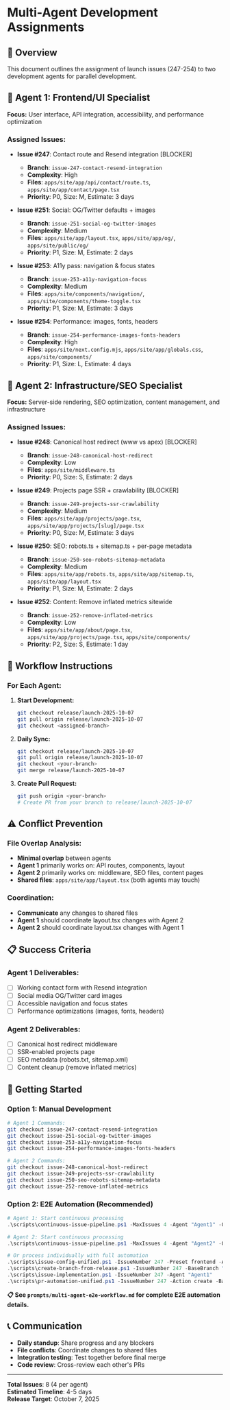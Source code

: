 # Multi-Agent Development Assignments

## 🎯 Overview
This document outlines the assignment of launch issues (247-254) to two development agents for parallel development.

## 👤 Agent 1: Frontend/UI Specialist
**Focus:** User interface, API integration, accessibility, and performance optimization

### Assigned Issues:
- **Issue #247**: Contact route and Resend integration [BLOCKER]
  - **Branch**: `issue-247-contact-resend-integration`
  - **Complexity**: High
  - **Files**: `apps/site/app/api/contact/route.ts`, `apps/site/app/contact/page.tsx`
  - **Priority**: P0, Size: M, Estimate: 3 days

- **Issue #251**: Social: OG/Twitter defaults + images
  - **Branch**: `issue-251-social-og-twitter-images`
  - **Complexity**: Medium
  - **Files**: `apps/site/app/layout.tsx`, `apps/site/app/og/`, `apps/site/public/og/`
  - **Priority**: P1, Size: M, Estimate: 2 days

- **Issue #253**: A11y pass: navigation & focus states
  - **Branch**: `issue-253-a11y-navigation-focus`
  - **Complexity**: Medium
  - **Files**: `apps/site/components/navigation/`, `apps/site/components/theme-toggle.tsx`
  - **Priority**: P1, Size: M, Estimate: 3 days

- **Issue #254**: Performance: images, fonts, headers
  - **Branch**: `issue-254-performance-images-fonts-headers`
  - **Complexity**: High
  - **Files**: `apps/site/next.config.mjs`, `apps/site/app/globals.css`, `apps/site/components/`
  - **Priority**: P1, Size: L, Estimate: 4 days

## 👤 Agent 2: Infrastructure/SEO Specialist
**Focus:** Server-side rendering, SEO optimization, content management, and infrastructure

### Assigned Issues:
- **Issue #248**: Canonical host redirect (www vs apex) [BLOCKER]
  - **Branch**: `issue-248-canonical-host-redirect`
  - **Complexity**: Low
  - **Files**: `apps/site/middleware.ts`
  - **Priority**: P0, Size: S, Estimate: 2 days

- **Issue #249**: Projects page SSR + crawlability [BLOCKER]
  - **Branch**: `issue-249-projects-ssr-crawlability`
  - **Complexity**: Medium
  - **Files**: `apps/site/app/projects/page.tsx`, `apps/site/app/projects/[slug]/page.tsx`
  - **Priority**: P0, Size: M, Estimate: 3 days

- **Issue #250**: SEO: robots.ts + sitemap.ts + per-page metadata
  - **Branch**: `issue-250-seo-robots-sitemap-metadata`
  - **Complexity**: Medium
  - **Files**: `apps/site/app/robots.ts`, `apps/site/app/sitemap.ts`, `apps/site/app/layout.tsx`
  - **Priority**: P1, Size: M, Estimate: 2 days

- **Issue #252**: Content: Remove inflated metrics sitewide
  - **Branch**: `issue-252-remove-inflated-metrics`
  - **Complexity**: Low
  - **Files**: `apps/site/app/about/page.tsx`, `apps/site/app/projects/page.tsx`, `apps/site/components/`
  - **Priority**: P2, Size: S, Estimate: 1 day

## 🔄 Workflow Instructions

### For Each Agent:

1. **Start Development:**
   ```bash
   git checkout release/launch-2025-10-07
   git pull origin release/launch-2025-10-07
   git checkout <assigned-branch>
   ```

2. **Daily Sync:**
   ```bash
   git checkout release/launch-2025-10-07
   git pull origin release/launch-2025-10-07
   git checkout <your-branch>
   git merge release/launch-2025-10-07
   ```

3. **Create Pull Request:**
   ```bash
   git push origin <your-branch>
   # Create PR from your branch to release/launch-2025-10-07
   ```

## ⚠️ Conflict Prevention

### File Overlap Analysis:
- **Minimal overlap** between agents
- **Agent 1** primarily works on: API routes, components, layout
- **Agent 2** primarily works on: middleware, SEO files, content pages
- **Shared files**: `apps/site/app/layout.tsx` (both agents may touch)

### Coordination:
- **Communicate** any changes to shared files
- **Agent 1** should coordinate layout.tsx changes with Agent 2
- **Agent 2** should coordinate layout.tsx changes with Agent 1

## 📋 Success Criteria

### Agent 1 Deliverables:
- [ ] Working contact form with Resend integration
- [ ] Social media OG/Twitter card images
- [ ] Accessible navigation and focus states
- [ ] Performance optimizations (images, fonts, headers)

### Agent 2 Deliverables:
- [ ] Canonical host redirect middleware
- [ ] SSR-enabled projects page
- [ ] SEO metadata (robots.txt, sitemap.xml)
- [ ] Content cleanup (remove inflated metrics)

## 🚀 Getting Started

### **Option 1: Manual Development**
```bash
# Agent 1 Commands:
git checkout issue-247-contact-resend-integration
git checkout issue-251-social-og-twitter-images
git checkout issue-253-a11y-navigation-focus
git checkout issue-254-performance-images-fonts-headers

# Agent 2 Commands:
git checkout issue-248-canonical-host-redirect
git checkout issue-249-projects-ssr-crawlability
git checkout issue-250-seo-robots-sitemap-metadata
git checkout issue-252-remove-inflated-metrics
```

### **Option 2: E2E Automation (Recommended)**
```powershell
# Agent 1: Start continuous processing
.\scripts\continuous-issue-pipeline.ps1 -MaxIssues 4 -Agent "Agent1" -Queue "frontend" -Watch

# Agent 2: Start continuous processing  
.\scripts\continuous-issue-pipeline.ps1 -MaxIssues 4 -Agent "Agent2" -Queue "infra" -Watch

# Or process individually with full automation
.\scripts\issue-config-unified.ps1 -IssueNumber 247 -Preset frontend -AddToProject
.\scripts\create-branch-from-release.ps1 -IssueNumber 247 -BaseBranch "release/launch-2025-10-07"
.\scripts\issue-implementation.ps1 -IssueNumber 247 -Agent "Agent1"
.\scripts\pr-automation-unified.ps1 -IssueNumber 247 -Action create -BaseBranch "release/launch-2025-10-07"
```

**📋 See `prompts/multi-agent-e2e-workflow.md` for complete E2E automation details.**

## 📞 Communication

- **Daily standup**: Share progress and any blockers
- **File conflicts**: Coordinate changes to shared files
- **Integration testing**: Test together before final merge
- **Code review**: Cross-review each other's PRs

---

**Total Issues**: 8 (4 per agent)  
**Estimated Timeline**: 4-5 days  
**Release Target**: October 7, 2025
